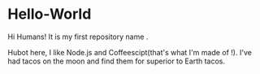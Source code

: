 # Hello-World
Hi Humans!
It is my first repository name .

Hubot here, I like Node.js and Coffeescipt(that's what I'm made of !).
I've had tacos on the moon and find them for superior to Earth tacos.
